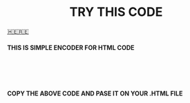 <CENTER><H1> TRY THIS CODE </H1></CENTER><a href="https://html-encoder.netlify.app">🇭​🇪​🇷​🇪​</a>


<h4>THIS IS SIMPLE ENCODER FOR HTML CODE</h4>
<br><br>
<code><script language="javascript">document.write( unescape( 'PASTE YOUR ENCRYPTED CODE HERE' ))</script></code>
<br>
<h4>COPY THE ABOVE CODE AND PASE IT ON YOUR .HTML FILE </h4>
